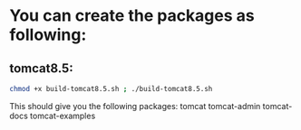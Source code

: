 # You can create the packages as following:


## tomcat8.5:
~~~bash
chmod +x build-tomcat8.5.sh ; ./build-tomcat8.5.sh
~~~

This should give you the following packages:
tomcat
tomcat-admin
tomcat-docs
tomcat-examples
